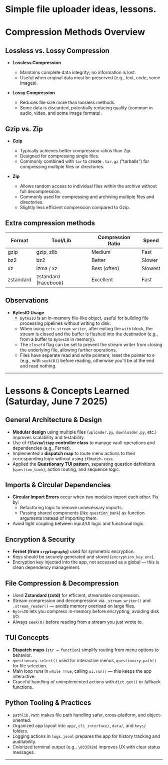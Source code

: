 # Simple file uploader ideas, lessons.

# Compression Methods Overview

## Lossless vs. Lossy Compression

- **Lossless Compression**  
    - Maintains complete data integrity; no information is lost.
    - Useful when original data must be preserved (e.g., text, code, some images).

- **Lossy Compression**  
    - Reduces file size more than lossless methods.
    - Some data is discarded, potentially reducing quality (common in audio, video, and some image formats).

## Gzip vs. Zip

- **Gzip**
    - Typically achieves better compression ratios than Zip.
    - Designed for compressing single files.
    - Commonly combined with `tar` to create `.tar.gz` ("tarballs") for compressing multiple files or directories.

- **Zip**
    - Allows random access to individual files within the archive without full decompression.
    - Commonly used for compressing and archiving multiple files and directories.
    - Slightly less efficient compression compared to Gzip.

## Extra compression methods
| Format      | Tool/Lib            | Compression Ratio | Speed    |
|-------------|---------------------|-------------------|----------|
| gzip        | gzip, zlib          | Medium            | Fast     |
| bz2         | bz2                 | Better            | Slower   |
| xz          | lzma / xz           | Best (often)      | Slowest  |
| zstandard   | zstandard (Facebook)| Excellent         | Fast     |

## Observations
- **BytesIO Usage**  
    - `BytesIO` is an in-memory file-like object, useful for building file processing pipelines without writing to disk.
    - When using `cctx.stream_writer`, after exiting the `with` block, the stream is closed and the buffer is flushed into the destination (e.g., from a buffer to `BytesIO` in memory).
    - The `closefd` flag can be set to prevent the stream writer from closing the underlying file, allowing further operations.
    - Files have separate read and write pointers; reset the pointer to `0` (e.g., with `seek(0)`) before reading, otherwise you'll be at the end and read nothing.

---

# Lessons & Concepts Learned (Saturday, June 7 2025)

## General Architecture & Design

- **Modular design** using multiple files (`uploader.py`, `downloader.py`, etc.) improves scalability and testability.
- Use of **`FileVaultApp` controller class** to manage vault operations and dependencies (e.g., Fernet).
- Implemented a **dispatch map** to route menu actions to their corresponding logic without using `if`/`match-case`.
- Applied the **Questionary TUI pattern**, separating question definitions (`question_bank`), action routing, and sequence logic.

## Imports & Circular Dependencies

- **Circular Import Errors** occur when two modules import each other. Fix by:
  - Refactoring logic to remove unnecessary imports.
  - Passing shared components (like `question_bank`) as function arguments instead of importing them.
- Avoid tight coupling between input/UI logic and functional logic.

## Encryption & Security

- **Fernet (from `cryptography`)** used for symmetric encryption.
- Keys should be securely generated and stored (`encryption_key.enc`).
- Encryption key injected into the app, not accessed as a global — this is clean dependency management.

## File Compression & Decompression

- Used **Zstandard (zstd)** for efficient, streamable compression.
- Stream compression and decompression via `.stream_writer()` and `.stream_reader()` — avoids memory overload on large files.
- `BytesIO` lets you compress in-memory before encrypting, avoiding disk I/O.
- Always `seek(0)` before reading from a stream you just wrote to.

## TUI Concepts

- **Dispatch maps** (`str → function`) simplify routing from menu options to behavior.
- `questionary.select()` used for interactive menus, `questionary.path()` for file selection.
- Main loop runs in `while True`, calling `ui.run()` — this keeps the app interactive.
- Graceful handling of unimplemented actions with `dict.get()` or fallback functions.

## Python Tooling & Practices

- `pathlib.Path` makes file path handling safer, cross-platform, and object-oriented.
- Organized app layout into `app/`, `cli_interface/`, `data/`, and `keys/` folders.
- Logging actions in `logs.jsonl` prepares the app for history tracking and auditability.
- Colorized terminal output (e.g., `\033[92m`) improves UX with clear status messages.

---